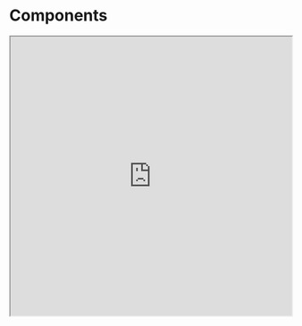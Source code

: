 # Components

<!-- https://github.com/worldline/vuejs-training/tree/master/docs/components
https://worldline.github.io/vuejs-training/views/#single-file-components-vue
https://angular.io/tutorial/toh-pt0
https://vue-js-backend.herokuapp.com/api-docs/ -->

<iframe height='500' width='100%' src="https://stackblitz.com/edit/angular-w6bldw?embed=1&file=src/app/app.component.ts&hideNavigation=1"></iframe>